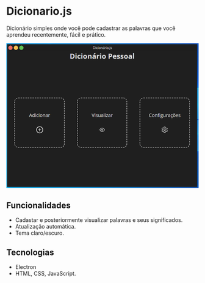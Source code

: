 # Dicionario.js
 
Dicionário simples onde você pode cadastrar as palavras que você aprendeu recentemente, fácil e prático.

![screenshot](./.github/screenshot.png)

## Funcionalidades

* Cadastar e posteriormente visualizar palavras e seus significados.
* Atualização automática.
* Tema claro/escuro.

## Tecnologias

* Electron
* HTML, CSS, JavaScript.